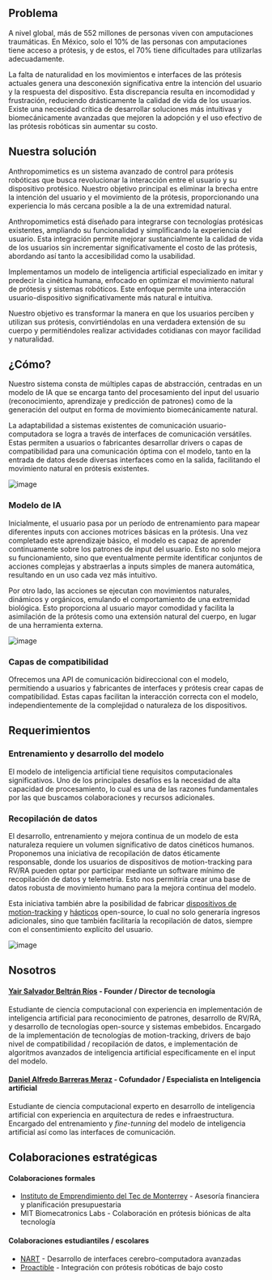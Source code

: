 ## Problema
A nivel global, más de 552 millones de personas viven con amputaciones traumáticas. En México, solo el 10% de las personas con amputaciones tiene acceso a prótesis, y de estos, el 70% tiene dificultades para utilizarlas adecuadamente.

La falta de naturalidad en los movimientos e interfaces de las prótesis actuales genera una desconexión significativa entre la intención del usuario y la respuesta del dispositivo. Esta discrepancia resulta en incomodidad y frustración, reduciendo drásticamente la calidad de vida de los usuarios. Existe una necesidad crítica de desarrollar soluciones más intuitivas y biomecánicamente avanzadas que mejoren la adopción y el uso efectivo de las prótesis robóticas sin aumentar su costo.

## Nuestra solución
Anthropomimetics es un sistema avanzado de control para prótesis robóticas que busca revolucionar la interacción entre el usuario y su dispositivo protésico. Nuestro objetivo principal es eliminar la brecha entre la intención del usuario y el movimiento de la prótesis, proporcionando una experiencia lo más cercana posible a la de una extremidad natural.

Anthropomimetics está diseñado para integrarse con tecnologías protésicas existentes, ampliando su funcionalidad y simplificando la experiencia del usuario. Esta integración permite mejorar sustancialmente la calidad de vida de los usuarios sin incrementar significativamente el costo de las prótesis, abordando así tanto la accesibilidad como la usabilidad.

Implementamos un modelo de inteligencia artificial especializado en imitar y predecir la cinética humana, enfocado en optimizar el movimiento natural de prótesis y sistemas robóticos. Este enfoque permite una interacción usuario-dispositivo significativamente más natural e intuitiva.

Nuestro objetivo es transformar la manera en que los usuarios perciben y utilizan sus prótesis, convirtiéndolas en una verdadera extensión de su cuerpo y permitiéndoles realizar actividades cotidianas con mayor facilidad y naturalidad.

## ¿Cómo?

Nuestro sistema consta de múltiples capas de abstracción, centradas en un modelo de IA que se encarga tanto del procesamiento del input del usuario (reconocimiento, aprendizaje y predicción de patrones) como de la generación del output en forma de movimiento biomecánicamente natural.

La adaptabilidad a sistemas existentes de comunicación usuario-computadora se logra a través de interfaces de comunicación versátiles. Estas permiten a usuarios o fabricantes desarrollar drivers o capas de compatibilidad para una comunicación óptima con el modelo, tanto en la entrada de datos desde diversas interfaces como en la salida, facilitando el movimiento natural en prótesis existentes.

![image](https://github.com/user-attachments/assets/a372a0eb-89d6-404a-8e23-80020d277e4f)


### Modelo de IA
Inicialmente, el usuario pasa por un período de entrenamiento para mapear diferentes inputs con acciones motrices básicas en la prótesis. Una vez completado este aprendizaje básico, el modelo es capaz de aprender continuamente sobre los patrones de input del usuario. Esto no solo mejora su funcionamiento, sino que eventualmente permite identificar conjuntos de acciones complejas y abstraerlas a inputs simples de manera automática, resultando en un uso cada vez más intuitivo.

Por otro lado, las acciones se ejecutan con movimientos naturales, dinámicos y orgánicos, emulando el comportamiento de una extremidad biológica. Esto proporciona al usuario mayor comodidad y facilita la asimilación de la prótesis como una extensión natural del cuerpo, en lugar de una herramienta externa.

![image](https://github.com/user-attachments/assets/986f796b-5ec7-4527-b589-71d95ef15283)

### Capas de compatibilidad

Ofrecemos una API de comunicación bidireccional con el modelo, permitiendo a usuarios y fabricantes de interfaces y prótesis crear capas de compatibilidad. Estas capas facilitan la interacción correcta con el modelo, independientemente de la complejidad o naturaleza de los dispositivos.

## Requerimientos

### Entrenamiento y desarrollo del modelo
El modelo de inteligencia artificial tiene requisitos computacionales significativos. Uno de los principales desafíos es la necesidad de alta capacidad de procesamiento, lo cual es una de las razones fundamentales por las que buscamos colaboraciones y recursos adicionales.

### Recopilación de datos
El desarrollo, entrenamiento y mejora continua de un modelo de esta naturaleza requiere un volumen significativo de datos cinéticos humanos. Proponemos una iniciativa de recopilación de datos éticamente responsable, donde los usuarios de dispositivos de motion-tracking para RV/RA pueden optar por participar mediante un software mínimo de recopilación de datos y telemetría. Esto nos permitiría crear una base de datos robusta de movimiento humano para la mejora continua del modelo.

Esta iniciativa también abre la posibilidad de fabricar [dispositivos de motion-tracking](https://www.crowdsupply.com/slimevr/slimevr-full-body-tracker) y [hápticos](https://github.com/LucidVR) open-source, lo cual no solo generaría ingresos adicionales, sino que también facilitaría la recopilación de datos, siempre con el consentimiento explícito del usuario.

![image](https://github.com/user-attachments/assets/982cad8c-e30e-4ed2-8aa3-cac23f547804)

## Nosotros

#### [Yair Salvador Beltrán Ríos](https://www.linkedin.com/in/yairprogrammer/) - Founder / Director de tecnología
Estudiante de ciencia computacional con experiencia en implementación de inteligencia artificial para reconocimiento de patrones, desarrollo de RV/RA, y desarrollo de tecnologías open-source y sistemas embebidos.
Encargado de la implementación de tecnologías de motion-tracking, drivers de bajo nivel de compatibilidad / recopilación de datos, e implementación de algoritmos avanzados de inteligencia artificial específicamente en el input del modelo.

#### [Daniel Alfredo Barreras Meraz](https://www.linkedin.com/in/danielbrmz/) - Cofundador / Especialista en Inteligencia artificial
Estudiante de ciencia computacional experto en desarrollo de inteligencia artificial con experiencia en arquitectura de redes e infraestructura.
Encargado del entrenamiento y *fine-tunning* del modelo de inteligencia artificial así como las interfaces de comunicación.

## Colaboraciones estratégicas

#### Colaboraciones formales
- [Instituto de Emprendimiento del Tec de Monterrey](https://emprendimiento.tec.mx/es) - Asesoría financiera y planificación presupuestaria
- MIT Biomecatronics Labs - Colaboración en prótesis biónicas de alta tecnología

#### Colaboraciones estudiantiles / escolares 
- [NART](https://neurosenseart.com/) - Desarrollo de interfaces cerebro-computadora avanzadas
- [Proactible](https://proactible.com/) - Integración con prótesis robóticas de bajo costo
